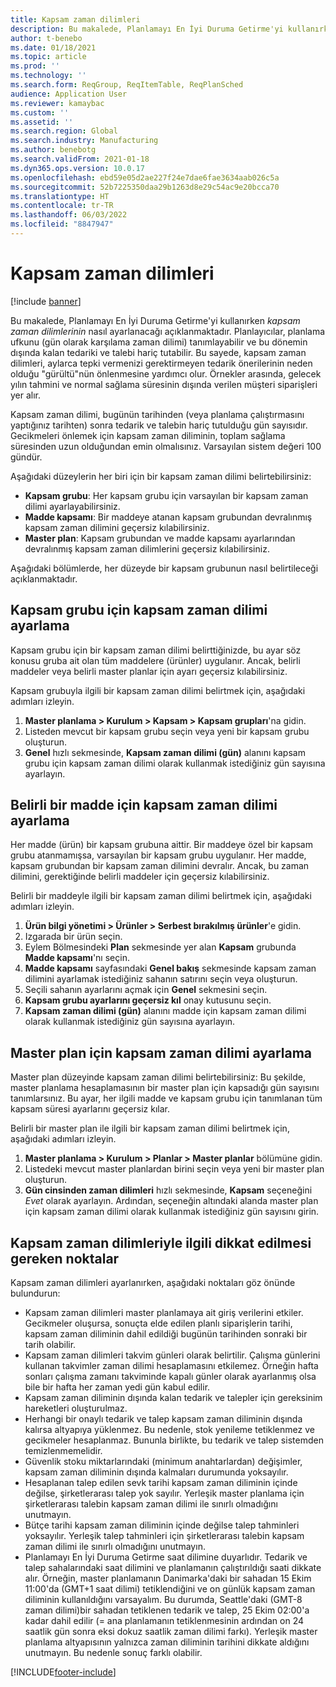 ```yaml
---
title: Kapsam zaman dilimleri
description: Bu makalede, Planlamayı En İyi Duruma Getirme'yi kullanırken kapsam zaman dilimlerinin nasıl ayarlanacağı açıklanmaktadır. Kapsam zaman dilimi, planlama ufkunuzu ve sınırınızı belirtir.
author: t-benebo
ms.date: 01/18/2021
ms.topic: article
ms.prod: ''
ms.technology: ''
ms.search.form: ReqGroup, ReqItemTable, ReqPlanSched
audience: Application User
ms.reviewer: kamaybac
ms.custom: ''
ms.assetid: ''
ms.search.region: Global
ms.search.industry: Manufacturing
ms.author: benebotg
ms.search.validFrom: 2021-01-18
ms.dyn365.ops.version: 10.0.17
ms.openlocfilehash: ebd59e05d2ae227f24e7dae6fae3634aab026c5a
ms.sourcegitcommit: 52b7225350daa29b1263d8e29c54ac9e20bcca70
ms.translationtype: HT
ms.contentlocale: tr-TR
ms.lasthandoff: 06/03/2022
ms.locfileid: "8847947"
---
```

# <a name="coverage-time-fences"></a>Kapsam zaman dilimleri

[!include [banner](../../includes/banner.md)]

Bu makalede, Planlamayı En İyi Duruma Getirme'yi kullanırken *kapsam zaman dilimlerinin* nasıl ayarlanacağı açıklanmaktadır. Planlayıcılar, planlama ufkunu (gün olarak karşılama zaman dilimi) tanımlayabilir ve bu dönemin dışında kalan tedariki ve talebi hariç tutabilir. Bu sayede, kapsam zaman dilimleri, aylarca tepki vermenizi gerektirmeyen tedarik önerilerinin neden olduğu "gürültü"nün önlenmesine yardımcı olur. Örnekler arasında, gelecek yılın tahmini ve normal sağlama süresinin dışında verilen müşteri siparişleri yer alır.

Kapsam zaman dilimi, bugünün tarihinden (veya planlama çalıştırmasını yaptığınız tarihten) sonra tedarik ve talebin hariç tutulduğu gün sayısıdır. Gecikmeleri önlemek için kapsam zaman diliminin, toplam sağlama süresinden uzun olduğundan emin olmalısınız. Varsayılan sistem değeri 100 gündür.

Aşağıdaki düzeylerin her biri için bir kapsam zaman dilimi belirtebilirsiniz:

- **Kapsam grubu**: Her kapsam grubu için varsayılan bir kapsam zaman dilimi ayarlayabilirsiniz.
- **Madde kapsamı**: Bir maddeye atanan kapsam grubundan devralınmış kapsam zaman dilimini geçersiz kılabilirsiniz.
- **Master plan**: Kapsam grubundan ve madde kapsamı ayarlarından devralınmış kapsam zaman dilimlerini geçersiz kılabilirsiniz.

Aşağıdaki bölümlerde, her düzeyde bir kapsam grubunun nasıl belirtileceği açıklanmaktadır.

## <a name="set-a-coverage-time-fence-for-a-coverage-group"></a>Kapsam grubu için kapsam zaman dilimi ayarlama

Kapsam grubu için bir kapsam zaman dilimi belirttiğinizde, bu ayar söz konusu gruba ait olan tüm maddelere (ürünler) uygulanır. Ancak, belirli maddeler veya belirli master planlar için ayarı geçersiz kılabilirsiniz.

Kapsam grubuyla ilgili bir kapsam zaman dilimi belirtmek için, aşağıdaki adımları izleyin.

1. **Master planlama \> Kurulum \> Kapsam \> Kapsam grupları**'na gidin.
1. Listeden mevcut bir kapsam grubu seçin veya yeni bir kapsam grubu oluşturun.
1. **Genel** hızlı sekmesinde, **Kapsam zaman dilimi (gün)** alanını kapsam grubu için kapsam zaman dilimi olarak kullanmak istediğiniz gün sayısına ayarlayın.

## <a name="set-a-coverage-time-fence-for-a-specific-item"></a>Belirli bir madde için kapsam zaman dilimi ayarlama

Her madde (ürün) bir kapsam grubuna aittir. Bir maddeye özel bir kapsam grubu atanmamışsa, varsayılan bir kapsam grubu uygulanır. Her madde, kapsam grubundan bir kapsam zaman dilimini devralır. Ancak, bu zaman dilimini, gerektiğinde belirli maddeler için geçersiz kılabilirsiniz.

Belirli bir maddeyle ilgili bir kapsam zaman dilimi belirtmek için, aşağıdaki adımları izleyin.

1. **Ürün bilgi yönetimi \> Ürünler \> Serbest bırakılmış ürünler**'e gidin.
1. Izgarada bir ürün seçin.
1. Eylem Bölmesindeki **Plan** sekmesinde yer alan **Kapsam** grubunda **Madde kapsamı**'nı seçin.
1. **Madde kapsamı** sayfasındaki **Genel bakış** sekmesinde kapsam zaman dilimini ayarlamak istediğiniz sahanın satırını seçin veya oluşturun.
1. Seçili sahanın ayarlarını açmak için **Genel** sekmesini seçin.
1. **Kapsam grubu ayarlarını geçersiz kıl** onay kutusunu seçin.
1. **Kapsam zaman dilimi (gün)** alanını madde için kapsam zaman dilimi olarak kullanmak istediğiniz gün sayısına ayarlayın.

## <a name="set-a-coverage-time-fence-for-a-specific-master-plan"></a>Master plan için kapsam zaman dilimi ayarlama

Master plan düzeyinde kapsam zaman dilimi belirtebilirsiniz: Bu şekilde, master planlama hesaplamasının bir master plan için kapsadığı gün sayısını tanımlarsınız. Bu ayar, her ilgili madde ve kapsam grubu için tanımlanan tüm kapsam süresi ayarlarını geçersiz kılar.

Belirli bir master plan ile ilgili bir kapsam zaman dilimi belirtmek için, aşağıdaki adımları izleyin.

1. **Master planlama \> Kurulum \> Planlar \> Master planlar** bölümüne gidin.
1. Listedeki mevcut master planlardan birini seçin veya yeni bir master plan oluşturun.
1. **Gün cinsinden zaman dilimleri** hızlı sekmesinde, **Kapsam** seçeneğini *Evet* olarak ayarlayın. Ardından, seçeneğin altındaki alanda master plan için kapsam zaman dilimi olarak kullanmak istediğiniz gün sayısını girin.

## <a name="considerations-for-coverage-time-fences"></a>Kapsam zaman dilimleriyle ilgili dikkat edilmesi gereken noktalar

Kapsam zaman dilimleri ayarlanırken, aşağıdaki noktaları göz önünde bulundurun:

- Kapsam zaman dilimleri master planlamaya ait giriş verilerini etkiler. Gecikmeler oluşursa, sonuçta elde edilen planlı siparişlerin tarihi, kapsam zaman diliminin dahil edildiği bugünün tarihinden sonraki bir tarih olabilir.
- Kapsam zaman dilimleri takvim günleri olarak belirtilir. Çalışma günlerini kullanan takvimler zaman dilimi hesaplamasını etkilemez. Örneğin hafta sonları çalışma zamanı takviminde kapalı günler olarak ayarlanmış olsa bile bir hafta her zaman yedi gün kabul edilir.
- Kapsam zaman diliminin dışında kalan tedarik ve talepler için gereksinim hareketleri oluşturulmaz.
- Herhangi bir onaylı tedarik ve talep kapsam zaman diliminin dışında kalırsa altyapıya yüklenmez. Bu nedenle, stok yenileme tetiklenmez ve gecikmeler hesaplanmaz. Bununla birlikte, bu tedarik ve talep sistemden temizlenmemelidir.
- Güvenlik stoku miktarlarındaki (minimum anahtarlardan) değişimler, kapsam zaman diliminin dışında kalmaları durumunda yoksayılır.
- Hesaplanan talep edilen sevk tarihi kapsam zaman diliminin içinde değilse, şirketlerarası talep yok sayılır. Yerleşik master planlama için şirketlerarası talebin kapsam zaman dilimi ile sınırlı olmadığını unutmayın.
- Bütçe tarihi kapsam zaman diliminin içinde değilse talep tahminleri yoksayılır. Yerleşik talep tahminleri için şirketlerarası talebin kapsam zaman dilimi ile sınırlı olmadığını unutmayın.
- Planlamayı En İyi Duruma Getirme saat dilimine duyarlıdır. Tedarik ve talep sahalarındaki saat dilimini ve planlamanın çalıştırıldığı saati dikkate alır. Örneğin, master planlamanın Danimarka'daki bir sahadan 15 Ekim 11:00'da (GMT+1 saat dilimi) tetiklendiğini ve on günlük kapsam zaman diliminin kullanıldığını varsayalım. Bu durumda, Seattle'daki (GMT-8 zaman dilimi)bir sahadan tetiklenen tedarik ve talep, 25 Ekim 02:00'a kadar dahil edilir (= ana planlamanın tetiklenmesinin ardından on 24 saatlik gün sonra eksi dokuz saatlik zaman dilimi farkı). Yerleşik master planlama altyapısının yalnızca zaman diliminin tarihini dikkate aldığını unutmayın. Bu nedenle sonuç farklı olabilir.


[!INCLUDE[footer-include](../../../includes/footer-banner.md)]